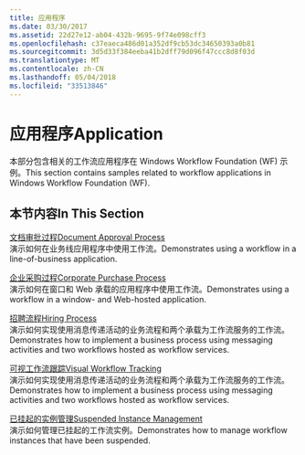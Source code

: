 ```yaml
---
title: 应用程序
ms.date: 03/30/2017
ms.assetid: 22d27e12-ab04-432b-9695-9f74e098cff3
ms.openlocfilehash: c37eaeca486d01a352df9cb53dc34650393a0b81
ms.sourcegitcommit: 3d5d33f384eeba41b2dff79d096f47ccc8d8f03d
ms.translationtype: MT
ms.contentlocale: zh-CN
ms.lasthandoff: 05/04/2018
ms.locfileid: "33513846"
---
```

# <a name="application"></a><span data-ttu-id="a45a9-102">应用程序</span><span class="sxs-lookup"><span data-stu-id="a45a9-102">Application</span></span>
<span data-ttu-id="a45a9-103">本部分包含相关的工作流应用程序在 Windows Workflow Foundation (WF) 示例。</span><span class="sxs-lookup"><span data-stu-id="a45a9-103">This section contains samples related to workflow applications in Windows Workflow Foundation (WF).</span></span>  
  
## <a name="in-this-section"></a><span data-ttu-id="a45a9-104">本节内容</span><span class="sxs-lookup"><span data-stu-id="a45a9-104">In This Section</span></span>  
 [<span data-ttu-id="a45a9-105">文档审批过程</span><span class="sxs-lookup"><span data-stu-id="a45a9-105">Document Approval Process</span></span>](../../../../docs/framework/windows-workflow-foundation/samples/document-approval-process.md)  
 <span data-ttu-id="a45a9-106">演示如何在业务线应用程序中使用工作流。</span><span class="sxs-lookup"><span data-stu-id="a45a9-106">Demonstrates using a workflow in a line-of-business application.</span></span>  
  
 [<span data-ttu-id="a45a9-107">企业采购过程</span><span class="sxs-lookup"><span data-stu-id="a45a9-107">Corporate Purchase Process</span></span>](../../../../docs/framework/windows-workflow-foundation/samples/corporate-purchase-process.md)  
 <span data-ttu-id="a45a9-108">演示如何在窗口和 Web 承载的应用程序中使用工作流。</span><span class="sxs-lookup"><span data-stu-id="a45a9-108">Demonstrates using a workflow in a window- and Web-hosted application.</span></span>  
  
 [<span data-ttu-id="a45a9-109">招聘流程</span><span class="sxs-lookup"><span data-stu-id="a45a9-109">Hiring Process</span></span>](../../../../docs/framework/windows-workflow-foundation/samples/hiring-process.md)  
 <span data-ttu-id="a45a9-110">演示如何实现使用消息传递活动的业务流程和两个承载为工作流服务的工作流。</span><span class="sxs-lookup"><span data-stu-id="a45a9-110">Demonstrates how to implement a business process using messaging activities and two workflows hosted as workflow services.</span></span>  
  
 [<span data-ttu-id="a45a9-111">可视工作流跟踪</span><span class="sxs-lookup"><span data-stu-id="a45a9-111">Visual Workflow Tracking</span></span>](../../../../docs/framework/windows-workflow-foundation/samples/visual-workflow-tracking.md)  
 <span data-ttu-id="a45a9-112">演示如何实现使用消息传递活动的业务流程和两个承载为工作流服务的工作流。</span><span class="sxs-lookup"><span data-stu-id="a45a9-112">Demonstrates how to implement a business process using messaging activities and two workflows hosted as workflow services.</span></span>  
  
 [<span data-ttu-id="a45a9-113">已挂起的实例管理</span><span class="sxs-lookup"><span data-stu-id="a45a9-113">Suspended Instance Management</span></span>](../../../../docs/framework/windows-workflow-foundation/samples/suspended-instance-management.md)  
 <span data-ttu-id="a45a9-114">演示如何管理已挂起的工作流实例。</span><span class="sxs-lookup"><span data-stu-id="a45a9-114">Demonstrates how to manage workflow instances that have been suspended.</span></span>
